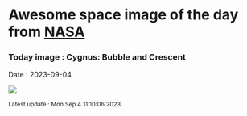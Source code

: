 
# Awesome space image of the day from [NASA](https://api.nasa.gov/)

### Today image : Cygnus: Bubble and Crescent
Date : 2023-09-04

![](https://apod.nasa.gov/apod/image/2309/CrescentBubble_AlHarbi_1080.jpg)

<small>Latest update : Mon Sep  4 11:10:06 2023</small>
        